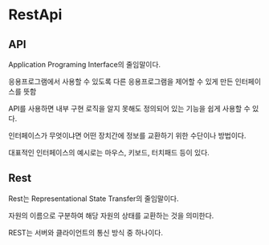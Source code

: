 # RestApi

## API

Application Programing Interface의 줄임말이다.

응용프로그램에서 사용할 수 있도록 다른 응용프로그램을 제어할 수 있게 만든 인터페이스를 뜻함

API를 사용하면 내부 구현 로직을 알지 못해도 정의되어 있는 기능을 쉽게 사용할 수 있다.

인터페이스가 무엇이냐면 어떤 장치간에 정보를 교환하기 위한 수단이나 방법이다.

대표적인 인터페이스의 예시로는 마우스, 키보드, 터치패드 등이 있다.

## Rest

Rest는 Representational State Transfer의 줄임말이다.

자원의 이름으로 구분하여 해당 자원의 상태를 교환하는 것을 의미한다.

REST는 서버와 클라이언트의 통신 방식 중 하나이다.